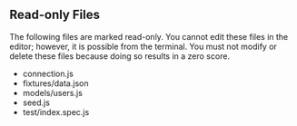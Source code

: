 ## Read-only Files
The following files are marked read-only. You cannot edit these files
in the editor; however, it is possible from the terminal. You must not
modify or delete these files because doing so results in a zero score.

* connection.js
* fixtures/data.json
* models/users.js
* seed.js
* test/index.spec.js